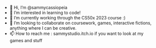 - 👋 Hi, I’m @sammycassiopeia
- 👀 I’m interested in learning to code!
- 🌱 I’m currently working through the CS50x 2023 course :)
- 💞️ I’m looking to collaborate on coursework, games, interactive fictions, anything where I can be creative.
- 📫 How to reach me : sammystudio.itch.io if you want to look at my games and stuff

<!---
sammycassiopeia/sammycassiopeia is a ✨ special ✨ repository because its `README.md` (this file) appears on your GitHub profile.
You can click the Preview link to take a look at your changes.
--->

